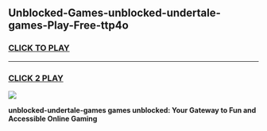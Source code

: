 
## Unblocked-Games-unblocked-undertale-games-Play-Free-ttp4o
<h3>
<a href="https://premium76.site?title=unblocked-undertale-games&ref=20A">CLICK TO PLAY</a></h3>
<hr>

<h3>
<a href="https://premium76.site?title=unblocked-undertale-games&ref=20A">CLICK 2 PLAY</a>
  
</h3>

<a href="https://premium76.site?title=unblocked-undertale-games&ref=20A"><img src="https://clearcache.store/games.png"></a>


**unblocked-undertale-games games unblocked: Your Gateway to Fun and Accessible Online Gaming**
